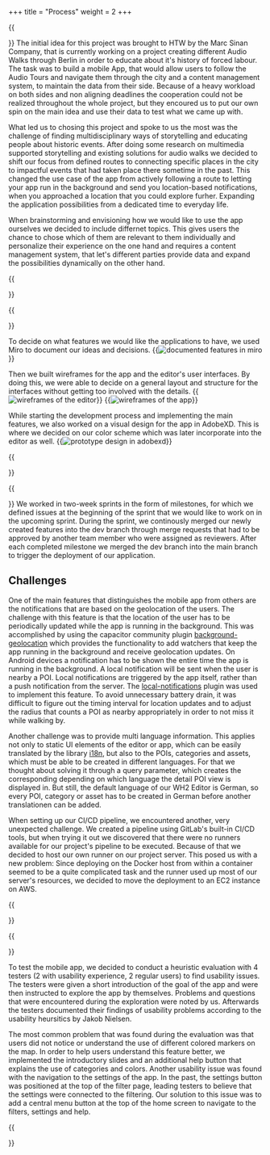 +++
title = "Process"
weight = 2
+++



{{<section title="Idea">}}
The initial idea for this project was brought to HTW by the Marc Sinan Company, that is currently working on a project creating different Audio Walks through Berlin in order to educate about it's history of forced labour. The task was to build a mobile App, that would allow users to follow the Audio Tours and navigate them through the city and a content management system, to maintain the data from their side. 
Because of a heavy workload on both sides and non aligning deadlines the cooperation could not be realized throughout the whole project, but they encoured us to put our own spin on the main idea and use their data to test what we came up with.

What led us to chosing this project and spoke to us the most was the challenge of finding multidisciplinary ways of storytelling and educating people about historic events. 
After doing some research on multimedia supported storytelling and existing solutions for audio walks we decided to shift our focus from defined routes to connecting specific places in the city to impactful events that had taken place there sometime in the past. 
This changed the use case of the app from actively following a route to letting your app run in the background and send you location-based notifications, when you approached a location that you could explore furher. Expanding the application possibilities from a dedicated time to everyday life.

When brainstorming and envisioning how we would like to use the app ourselves we decided to include differnet topics. This gives users the chance to chose which of them are relevant to them individually and personalize their experience on the one hand and requires a content management system, that let's different parties provide data and expand the possibilities dynamically on the other hand.


{{</section>}}

{{<section title="Prototyping">}}

To decide on what features we would like the applications to have, we used Miro to document our ideas and decisions.
{{<image src="development_mvp.png" alt="documented features in miro" caption="Features">}}

Then we built wireframes for the app and the editor's user interfaces. By doing this, we were able to decide on a general layout and structure for the interfaces without getting too involved with the details.
{{<image src="wireframe-editor.png" alt="wireframes of the editor" caption="Wireframes of the editor">}}
{{<image src="wireframe-app.png" alt="wireframes of the app" caption="Wireframes of the app">}}

While starting the development process and implementing the main features, we also worked on a visual design for the app in AdobeXD. This is where we decided on our color scheme which was later incorporate into the editor as well.
{{<image src="prototype-design.png" alt="prototype design in adobexd" caption="App Design">}}

{{</section>}}


{{<section title="Development">}}
We worked in two-week sprints in the form of milestones, for which we defined issues at the beginning of the sprint that we would like to work on in the upcoming sprint. During the sprint, we continously merged our newly created features into the dev branch through merge requests that had to be approved by another team member who were assigned as reviewers. After each completed milestone we merged the dev branch into the main branch to trigger the deployment of our application.

## Challenges

One of the main features that distinguishes the mobile app from others are the notifications that are based on the geolocation of the users. The challenge with this feature is that the location of the user has to be periodically updated while the app is running in the background. This was accomplished by using the capacitor community plugin [background-geolocation](https://www.npmjs.com/package/@capacitor-community/background-geolocation) which provides the functionality to add watchers that keep the app running in the background and receive geolocation updates. On Android devices a notification has to be shown the entire time the app is running in the background. A local notification will be sent when the user is nearby a POI. Local notifications are triggered by the app itself, rather than a push notification from the server. The [local-notifications](https://capacitorjs.com/docs/apis/local-notifications) plugin was used to implement this feature. To avoid unnecessary battery drain, it was difficult to figure out the timing interval for location updates and to adjust the radius that counts a POI as nearby appropriately in order to not miss it while walking by.

Another challenge was to provide multi language information. This applies not only to static UI elements of the editor or app, which can be easily translated by the library [i18n](https://vue-i18n.intlify.dev/), but also to the POIs, categories and assets, which must be able to be created in different languages. For that we thought about solving it through a query parameter, which creates the corresponding depending on which language the detail POI view is displayed in. But still, the default language of our WH2 Editor is German, so every POI, category or asset has to be created in German before another translationen can be added.

When setting up our CI/CD pipeline, we encountered another, very unexpected challenge. We created a pipeline using GitLab's built-in CI/CD tools, but when trying it out we discovered that there were no runners available for our project's pipeline to be executed. Because of that we decided to host our own runner on our project server. This posed us with a new problem: Since deploying on the Docker host from within a container seemed to be a quite complicated task and the runner used up most of our server's resources, we decided to move the deployment to an EC2 instance on AWS.

{{</section>}}

{{<section title="User Test">}}

To test the mobile app, we decided to conduct a heuristic evaluation with 4 testers (2 with usability experience, 2 regular users) to find usability issues. The testers were given a short introduction of the goal of the app and were then instructed to explore the app by themselves. Problems and questions that were encountered during the exploration were noted by us. Afterwards the testers documented their findings of usability problems according to the usability heursitics by Jakob Nielsen.

The most common problem that was found during the evaluation was that users did not notice or understand the use of different colored markers on the map. In order to help users understand this feature better, we implemented the introductory slides and an additional help button that explains the use of categories and colors. Another usability issue was found with the navigation to the settings of the app. In the past, the settings button was positioned at the top of the filter page, leading testers to believe that the settings were connected to the filtering. Our solution to this issue was to add a central menu button at the top of the home screen to navigate to the filters, settings and help.

{{</section>}}

